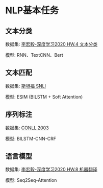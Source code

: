 # NLP基本任务

## 文本分类

数据集: [李宏毅-深度学习2020 HW.4 文本分类](https://www.kaggle.com/c/ml2020spring-hw4)

模型: RNN、TextCNN、Bert

## 文本匹配

数据集: [斯坦福 SNLI](https://nlp.stanford.edu/projects/snli/)

模型: ESIM (BILSTM + Soft Attention)

## 序列标注

数据集: [CONLL 2003](https://www.clips.uantwerpen.be/conll2003/ner/)

模型: BILSTM-CNN-CRF

## 语言模型

数据集: [李宏毅-深度学习2020 HW.8 机器翻译](https://www.manythings.org/anki/)

模型: Seq2Seq-Attention

